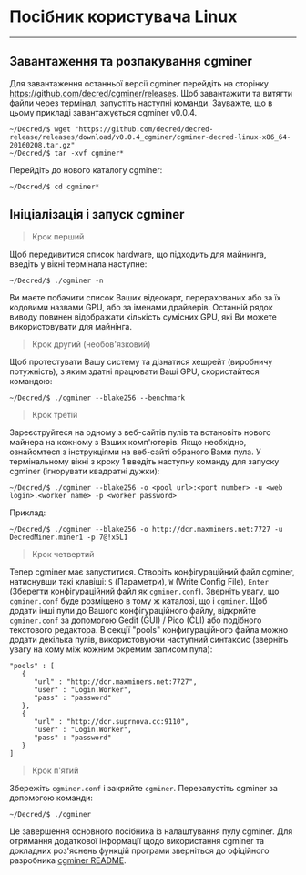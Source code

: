 # <i class="fa fa-linux"></i> Посібник користувача Linux 

---

## <i class="fa fa-download"></i> Завантаження та розпакування cgminer 

Для завантаження останньої версії cgminer перейдіть на сторінку https://github.com/decred/cgminer/releases. Щоб завантажити та витягти файли через термінал, запустіть наступні команди. Зауважте, що в цьому прикладі завантажується cgminer v0.0.4.

```no-highlight
~/Decred/$ wget "https://github.com/decred/decred-release/releases/download/v0.0.4_cgminer/cgminer-decred-linux-x86_64-20160208.tar.gz"
~/Decred/$ tar -xvf cgminer*
```

Перейдіть до нового каталогу cgminer:

```
~/Decred/$ cd cgminer*
```

## <i class="fa fa-play-circle"></i> Ініціалізація і запуск cgminer 

> Крок перший

Щоб передивитися список hardware, що підходить для майнинга, введіть у вікні термінала наступне:

```no-highlight
~/Decred/$ ./cgminer -n
```

Ви маєте побачити список Ваших відеокарт, перерахованих або за їх кодовими назвами GPU, або за іменами драйверів. Останній рядок виводу повинен відображати кількість сумісних GPU, які Ви можете використовувати для майнінга.

> Крок другий (необов'язковий)

Щоб протестувати Вашу систему та дізнатися хешрейт (виробничу потужність), з яким здатні працювати Ваші GPU, скористайтеся командою:

```no-highlight
~/Decred/$ ./cgminer --blake256 --benchmark
```

> Крок третій

Зареєструйтеся на одному з веб-сайтів пулів та встановіть нового майнера на кожному з Ваших комп'ютерів. Якщо необхідно, ознайомтеся з інструкціями на веб-сайті обраного Вами пула. У термінальному вікні з кроку 1 введіть наступну команду для запуску cgminer (ігнорувати квадратні дужки):

```no-highlight
~/Decred/$ ./cgminer --blake256 -o <pool url>:<port number> -u <web login>.<worker name> -p <worker password>
```

Приклад:

```no-highlight
~/Decred/$ ./cgminer --blake256 -o http://dcr.maxminers.net:7727 -u DecredMiner.miner1 -p 7@!x5L1
```

> Крок четвертий

Тепер cgminer має запуститися. Створіть конфігураційний файл cgminer, натиснувши такі клавіші: `S` (Параметри), `W` (Write Config File), `Enter` (Зберегти конфігураційний файл  як `cgminer.conf`). Зверніть увагу, що `cgminer.conf` буде розміщено в тому ж каталозі, що і `cgminer`. Щоб додати інші пули до Вашого конфігураційного файлу, відкрийте `cgminer.conf` за допомогою Gedit (GUI) / Pico (CLI) або подібного текстового редактора. В секції "pools" конфигураційного файла можно додати декілька пулів, використовуючи наступний синтаксис (зверніть увагу на кому між кожним окремим записом пула):

```no-highlight
"pools" : [
   {
      "url" : "http://dcr.maxminers.net:7727",
      "user" : "Login.Worker",
      "pass" : "password"
   },
   {
      "url" : "http://dcr.suprnova.cc:9110",
      "user" : "Login.Worker",
      "pass" : "password"
   }
]
```

> Крок п'ятий

Збережіть `cgminer.conf` і закрийте `cgminer`. Перезапустіть cgminer за допомогою команди:

```no-highlight
~/Decred/$ ./cgminer
```

Це завершення основного посібника із налаштування пулу cgminer. Для отримання додаткової інформації щодо використання cgminer та докладних роз'яснень функцій програми зверніться до офіційного разробника [cgminer README](https://github.com/decred/cgminer/blob/3.7/README).
